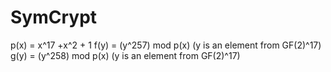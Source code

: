 # SymCrypt

p(x) = x^17 +x^2 + 1
f(y) = (y^257) mod p(x) (y is an element from GF(2)^17)
g(y) = (y^258) mod p(x) (y is an element from GF(2)^17)

